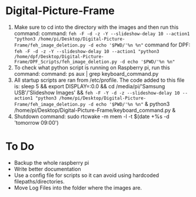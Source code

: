 # Digital-Picture-Frame
1. Make sure to cd into the directory with the images and then run this command:
command: `feh -F -d -z -Y --slideshow-delay 10 --action1 "python3 /home/pi/Desktop/Digital-Picture-Frame/feh_image_deletion.py -d echo '$PWD/'%n %n"`
command for DPF: `feh -F -d -z -Y --slideshow-delay 10 --action1 "python3 /home/dpf/Desktop/Digital-Picture-Frame/DPF_Scripts/feh_image_deletion.py -d echo '$PWD/'%n %n"`
2. To check what python script is running on Raspberry pi, run this command:
command: ps aux | grep keyboard_command.py
3. All startup scripts are ran from /etc/profile. The code added to this file is:
    sleep 5 && export DISPLAY=:0.0 && cd /media/pi/'Samsung USB'/'Slideshow Images' && `feh -F -Y -d -z --slideshow-delay 10 --action1 "python3 /home/pi/Desktop/Digital-Picture-Frame/feh_image_deletion.py -d echo '$PWD/'%n %n"` &
    python3 /home/pi/Desktop/Digital-Picture-Frame/keyboard_command.py &
4. Shutdown command: sudo rtcwake -m mem -l -t $(date +%s -d 'tomorrow 09:00')

# To Do
- Backup the whole raspberry pi
- Write better documentation
- Use a config file for scripts so it can avoid using hardcoded filepaths/directories.
- Move Log Files into the folder where the images are. 
